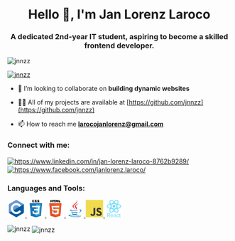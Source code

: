 <h1 align="center">Hello 👋, I'm Jan Lorenz Laroco</h1>
<h3 align="center">A dedicated 2nd-year IT student, aspiring to become a skilled frontend developer.</h3>

<p align="left"> <img src="https://komarev.com/ghpvc/?username=jnnzz&label=Profile%20views&color=0e75b6&style=flat" alt="jnnzz" /> </p>

<p align="left"> <a href="https://github.com/ryo-ma/github-profile-trophy"><img src="https://github-profile-trophy.vercel.app/?username=jnnzz" alt="jnnzz" /></a> </p>

- 👯 I’m looking to collaborate on **building dynamic websites**

- 👨‍💻 All of my projects are available at [https://github.com/jnnzz](https://github.com/jnnzz)

- 📫 How to reach me **larocojanlorenz@gmail.com**

<h3 align="left">Connect with me:</h3>
<p align="left">
<a href="https://linkedin.com/in/https://www.linkedin.com/in/jan-lorenz-laroco-8762b9289/" target="blank"><img align="center" src="https://raw.githubusercontent.com/rahuldkjain/github-profile-readme-generator/master/src/images/icons/Social/linked-in-alt.svg" alt="https://www.linkedin.com/in/jan-lorenz-laroco-8762b9289/" height="30" width="40" /></a>
<a href="https://fb.com/https://www.facebook.com/janlorenz.laroco/" target="blank"><img align="center" src="https://raw.githubusercontent.com/rahuldkjain/github-profile-readme-generator/master/src/images/icons/Social/facebook.svg" alt="https://www.facebook.com/janlorenz.laroco/" height="30" width="40" /></a>
</p>

<h3 align="left">Languages and Tools:</h3>
<p align="left"> <a href="https://www.cprogramming.com/" target="_blank" rel="noreferrer"> <img src="https://raw.githubusercontent.com/devicons/devicon/master/icons/c/c-original.svg" alt="c" width="40" height="40"/> </a> <a href="https://www.w3schools.com/css/" target="_blank" rel="noreferrer"> <img src="https://raw.githubusercontent.com/devicons/devicon/master/icons/css3/css3-original-wordmark.svg" alt="css3" width="40" height="40"/> </a> <a href="https://www.w3.org/html/" target="_blank" rel="noreferrer"> <img src="https://raw.githubusercontent.com/devicons/devicon/master/icons/html5/html5-original-wordmark.svg" alt="html5" width="40" height="40"/> </a> <a href="https://www.java.com" target="_blank" rel="noreferrer"> <img src="https://raw.githubusercontent.com/devicons/devicon/master/icons/java/java-original.svg" alt="java" width="40" height="40"/> </a> <a href="https://developer.mozilla.org/en-US/docs/Web/JavaScript" target="_blank" rel="noreferrer"> <img src="https://raw.githubusercontent.com/devicons/devicon/master/icons/javascript/javascript-original.svg" alt="javascript" width="40" height="40"/> </a> <a href="https://reactjs.org/" target="_blank" rel="noreferrer"> <img src="https://raw.githubusercontent.com/devicons/devicon/master/icons/react/react-original-wordmark.svg" alt="react" width="40" height="40"/> </a> </p>

<p><img align="left" src="https://github-readme-stats.vercel.app/api/top-langs?username=jnnzz&show_icons=true&locale=en&layout=compact" alt="jnnzz" /></p>

<p>&nbsp;<img align="center" src="https://github-readme-stats.vercel.app/api?username=jnnzz&show_icons=true&locale=en" alt="jnnzz" /></p>

